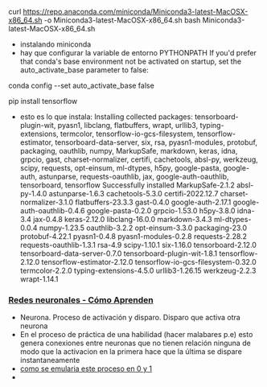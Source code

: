 curl https://repo.anaconda.com/miniconda/Miniconda3-latest-MacOSX-x86_64.sh -o Miniconda3-latest-MacOSX-x86_64.sh
bash Miniconda3-latest-MacOSX-x86_64.sh

- instalando miniconda
- hay que configurar la variable de entorno PYTHONPATH
If you'd prefer that conda's base environment not be activated on startup, 
   set the auto_activate_base parameter to false: 

conda config --set auto_activate_base false

pip install tensorflow
- esto es lo que instala:
Installing collected packages: tensorboard-plugin-wit, pyasn1, libclang, flatbuffers, wrapt, urllib3, typing-extensions, termcolor, tensorflow-io-gcs-filesystem, tensorflow-estimator, tensorboard-data-server, six, rsa, pyasn1-modules, protobuf, packaging, oauthlib, numpy, MarkupSafe, markdown, keras, idna, grpcio, gast, charset-normalizer, certifi, cachetools, absl-py, werkzeug, scipy, requests, opt-einsum, ml-dtypes, h5py, google-pasta, google-auth, astunparse, requests-oauthlib, jax, google-auth-oauthlib, tensorboard, tensorflow
Successfully installed MarkupSafe-2.1.2 absl-py-1.4.0 astunparse-1.6.3 cachetools-5.3.0 certifi-2022.12.7 charset-normalizer-3.1.0 flatbuffers-23.3.3 gast-0.4.0 google-auth-2.17.1 google-auth-oauthlib-0.4.6 google-pasta-0.2.0 grpcio-1.53.0 h5py-3.8.0 idna-3.4 jax-0.4.8 keras-2.12.0 libclang-16.0.0 markdown-3.4.3 ml-dtypes-0.0.4 numpy-1.23.5 oauthlib-3.2.2 opt-einsum-3.3.0 packaging-23.0 protobuf-4.22.1 pyasn1-0.4.8 pyasn1-modules-0.2.8 requests-2.28.2 requests-oauthlib-1.3.1 rsa-4.9 scipy-1.10.1 six-1.16.0 tensorboard-2.12.0 tensorboard-data-server-0.7.0 tensorboard-plugin-wit-1.8.1 tensorflow-2.12.0 tensorflow-estimator-2.12.0 tensorflow-io-gcs-filesystem-0.32.0 termcolor-2.2.0 typing-extensions-4.5.0 urllib3-1.26.15 werkzeug-2.2.3 wrapt-1.14.1

### [Redes neuronales - Cómo Aprenden](https://www.youtube.com/watch?v=CU24iC3grq8)
- Neurona. Proceso de activación y disparo. Disparo que activa otra neurona
- En el proceso de práctica de una habilidad (hacer malabares p.e) esto genera conexiones entre neuronas que no tienen relación ninguna
de modo que la activacion en la primera hace que la última se dispare instantaneamente
- [como se emularia este proceso en 0 y 1](https://youtu.be/CU24iC3grq8?t=201)
- 